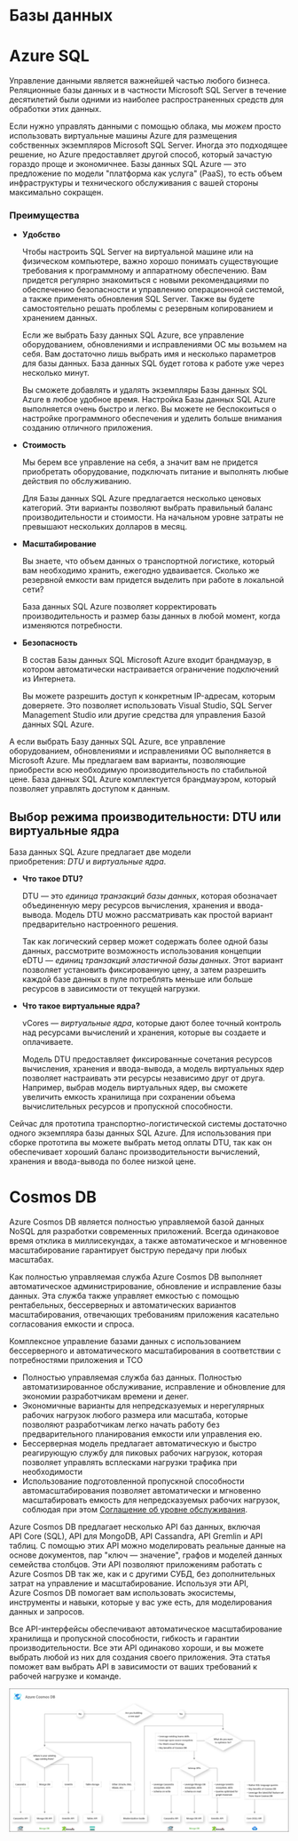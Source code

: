 # Базы данных

# Azure SQL

Управление данными является важнейшей частью любого бизнеса. Реляционные базы данных и в частности Microsoft SQL Server в течение десятилетий были одними из наиболее распространенных средств для обработки этих данных.

Если нужно управлять данными с помощью облака, мы *можем* просто использовать виртуальные машины Azure для размещения собственных экземпляров Microsoft SQL Server. Иногда это подходящее решение, но Azure предоставляет другой способ, который зачастую гораздо проще и экономичнее. Базы данных SQL Azure — это предложение по модели "платформа как услуга" (PaaS), то есть объем инфраструктуры и технического обслуживания с вашей стороны максимально сокращен.

### Преимущества

- **Удобство**
    
    Чтобы настроить SQL Server на виртуальной машине или на физическом компьютере, важно хорошо понимать существующие требования к программному и аппаратному обеспечению. Вам придется регулярно знакомиться с новыми рекомендациями по обеспечению безопасности и управлению операционной системой, а также применять обновления SQL Server. Также вы будете самостоятельно решать проблемы с резервным копированием и хранением данных.
    
    Если же выбрать Базу данных SQL Azure, все управление оборудованием, обновлениями и исправлениями ОС мы возьмем на себя. Вам достаточно лишь выбрать имя и несколько параметров для базы данных. База данных SQL будет готова к работе уже через несколько минут.
    
    Вы сможете добавлять и удалять экземпляры Базы данных SQL Azure в любое удобное время. Настройка Базы данных SQL Azure выполняется очень быстро и легко. Вы можете не беспокоиться о настройке программного обеспечения и уделить больше внимания созданию отличного приложения.
    
- **Стоимость**
    
    Мы берем все управление на себя, а значит вам не придется приобретать оборудование, подключать питание и выполнять любые действия по обслуживанию.
    
    Для Базы данных SQL Azure предлагается несколько ценовых категорий. Эти варианты позволяют выбрать правильный баланс производительности и стоимости. На начальном уровне затраты не превышают нескольких долларов в месяц.
    
- **Масштабирование**
    
    Вы знаете, что объем данных о транспортной логистике, который вам необходимо хранить, ежегодно удваивается. Сколько же резервной емкости вам придется выделить при работе в локальной сети?
    
    База данных SQL Azure позволяет корректировать производительность и размер базы данных в любой момент, когда изменяются потребности.
    
- **Безопасность**
    
    В состав Базы данных SQL Microsoft Azure входит брандмауэр, в котором автоматически настраивается ограничение подключений из Интернета.
    
    Вы можете разрешить доступ к конкретным IP-адресам, которым доверяете. Это позволяет использовать Visual Studio, SQL Server Management Studio или другие средства для управления Базой данных SQL Azure.
    

А если выбрать Базу данных SQL Azure, все управление оборудованием, обновлениями и исправлениями ОС выполняется в Microsoft Azure. Мы предлагаем вам варианты, позволяющие приобрести всю необходимую производительность по стабильной цене. База данных SQL Azure комплектуется брандмауэром, который позволяет управлять доступом к данным.

## **Выбор режима производительности: DTU или виртуальные ядра**

База данных SQL Azure предлагает две модели приобретения: *DTU* и *виртуальные ядра*.

- **Что такое DTU?**
    
    DTU — это *единица транзакций базы данных*, которая обозначает объединенную меру ресурсов вычисления, хранения и ввода-вывода. Модель DTU можно рассматривать как простой вариант предварительно настроенного решения.
    
    Так как логический сервер может содержать более одной базы данных, рассмотрите возможность использования концепции eDTU — *единиц транзакций эластичной базы данных*. Этот вариант позволяет установить фиксированную цену, а затем разрешить каждой базе данных в пуле потреблять меньше или больше ресурсов в зависимости от текущей нагрузки.
    
- **Что такое виртуальные ядра?**
    
    vCores — *виртуальные ядра*, которые дают более точный контроль над ресурсами вычислений и хранения, которые вы создаете и оплачиваете.
    
    Модель DTU предоставляет фиксированные сочетания ресурсов вычисления, хранения и ввода-вывода, а модель виртуальных ядер позволяет настраивать эти ресурсы независимо друг от друга. Например, выбрав модель виртуальных ядер, вы сможете увеличить емкость хранилища при сохранении объема вычислительных ресурсов и пропускной способности.
    

Сейчас для прототипа транспортно-логистической системы достаточно одного экземпляра базы данных SQL Azure. Для использования при сборке прототипа вы можете выбрать метод оплаты DTU, так как он обеспечивает хороший баланс производительности вычислений, хранения и ввода-вывода по более низкой цене.

# Cosmos DB

Azure Cosmos DB является полностью управляемой базой данных NoSQL для разработки современных приложений. Всегда одинаковое время отклика в миллисекундах, а также автоматическое и мгновенное масштабирование гарантирует быструю передачу при любых масштабах.

Как полностью управляемая служба Azure Cosmos DB выполняет автоматическое администрирование, обновление и исправление базы данных. Эта служба также управляет емкостью с помощью рентабельных, бессерверных и автоматических вариантов масштабирования, отвечающих требованиям приложения касательно согласования емкости и спроса.

Комплексное управление базами данных с использованием бессерверного и автоматического масштабирования в соответствии с потребностями приложения и TCO

- Полностью управляемая служба баз данных. Полностью автоматизированное обслуживание, исправление и обновление для экономии разработчикам времени и денег.
- Экономичные варианты для непредсказуемых и нерегулярных рабочих нагрузок любого размера или масштаба, которые позволяют разработчикам легко начать работу без предварительного планирования емкости или управления ею.
- Бессерверная модель предлагает автоматическую и быстро реагирующую службу для пиковых рабочих нагрузок, которая позволяет управлять всплесками нагрузки трафика при необходимости
- Использование подготовленной пропускной способности автомасштабирования позволяет автоматически и мгновенно масштабировать емкость для непредсказуемых рабочих нагрузок, соблюдая при этом [Соглашение об уровне обслуживания](https://azure.microsoft.com/support/legal/sla/cosmos-db).

Azure Cosmos DB предлагает несколько API баз данных, включая API Core (SQL), API для MongoDB, API Cassandra, API Gremlin и API таблиц. С помощью этих API можно моделировать реальные данные на основе документов, пар "ключ — значение", графов и моделей данных семейства столбцов. Эти API позволяют приложениям работать с Azure Cosmos DB так же, как и с другими СУБД, без дополнительных затрат на управление и масштабирование. Используя эти API, Azure Cosmos DB помогает вам использовать экосистемы, инструменты и навыки, которые у вас уже есть, для моделирования данных и запросов.

Все API-интерфейсы обеспечивают автоматическое масштабирование хранилища и пропускной способности, гибкость и гарантии производительности. Все эти API одинаково хороши, и вы можете выбрать любой из них для создания своего приложения. Эта статья поможет вам выбрать API в зависимости от ваших требований к рабочей нагрузке и команде.

![Untitled](%D0%91%D0%B0%D0%B7%D1%8B%20%D0%B4%D0%B0%D0%BD%D0%BD%D1%8B%D1%85%2073449b25a45b4c72b834c4e17f9bdcc1/Untitled.png)